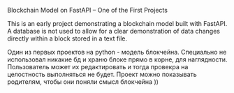 Blockchain Model on FastAPI – One of the First Projects

This is an early project demonstrating a blockchain model built with FastAPI. A database is not used to allow for a clear demonstration of data changes directly within a block stored in a text file.

Один из первых проектов на python - модель блокчейна. Специально не использовал никакие бд и храню блоке прямо в корне, для наглядности. Пользователь может их редактировать и тогда провекра на целостность выполняться не будет. 
Проект можно показывать родителям, чтобы они поняли смысл блокчейна ))
